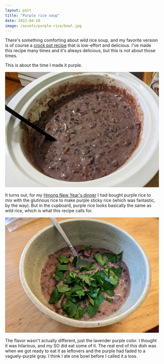 ```yaml
---
layout: post
title: "Purple rice soup"
date: 2022-04-10
image: /assets/purple-rice/bowl.jpg
---
```

There's something comforting about wild rice soup, and my favorite version is of course a [crock pot recipe](https://damndelicious.net/2016/12/09/slow-cooker-chicken-wild-rice-soup/) that is low-effort and delicious. I've made this recipe many times and it's always delicious, but this is not about those times.

This is about the time I made it purple.

<img src="/assets/purple-rice/cooking.jpg" alt="purple rice soup cooking in the crock pot" class="image-style" />

It turns out, for my [Hmong New Year's dinner](https://nohalfmeasures.jschiroo.com/adventures/2020/12/31/hmong-new-years.html) I had bought purple rice to mix with the glutinous rice to make purple sticky rice (which was fantastic, by the way). But in the cupboard, purple rice looks basically the same as wild rice, which is what this recipe calls for.

<img src="/assets/purple-rice/bowl.jpg" alt="purple rice soup in a bowl" class="image-style" />

The flavor wasn't actually different, just the lavender purple color. I thought it was hilarious, and my SO did eat some of it. The real end of this dish was when we got ready to eat it as leftovers and the purple had faded to a vaguely-purple gray. I think I ate one bowl before I called it a loss.